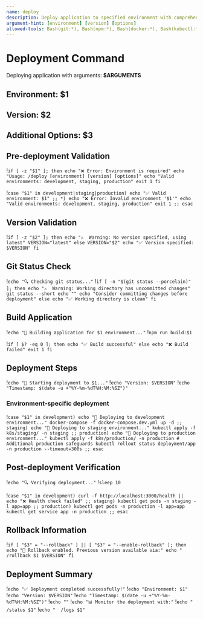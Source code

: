 ```yaml
---
name: deploy
description: Deploy application to specified environment with comprehensive validation
argument-hint: [environment] [version] [options]
allowed-tools: Bash(git:*), Bash(npm:*), Bash(docker:*), Bash(kubectl:*)
---
```


# Deployment Command

Deploying application with arguments: **$ARGUMENTS**

## Environment: $1

## Version: $2

## Additional Options: $3

## Pre-deployment Validation

!`if [ -z "$1" ]; then
  echo "❌ Error: Environment is required"
  echo "Usage: /deploy [environment] [version] [options]"
  echo "Valid environments: development, staging, production"
  exit 1
fi`

!`case "$1" in
  development|staging|production)
    echo "✅ Valid environment: $1"
    ;;
  *)
    echo "❌ Error: Invalid environment '$1'"
    echo "Valid environments: development, staging, production"
    exit 1
    ;;
esac`

## Version Validation

!`if [ -z "$2" ]; then
  echo "⚠️  Warning: No version specified, using latest"
  VERSION="latest"
else
  VERSION="$2"
  echo "✅ Version specified: $VERSION"
fi`

## Git Status Check

!`echo "🔍 Checking git status..."`
!`if [ -n "$(git status --porcelain)" ]; then
  echo "⚠️  Warning: Working directory has uncommitted changes"
  git status --short
  echo ""
  echo "Consider committing changes before deployment"
else
  echo "✅ Working directory is clean"
fi`

## Build Application

!`echo "🔨 Building application for $1 environment..."`
!`npm run build:$1`

!`if [ $? -eq 0 ]; then
  echo "✅ Build successful"
else
  echo "❌ Build failed"
  exit 1
fi`

## Deployment Steps

!`echo "🚀 Starting deployment to $1..."`
!`echo "Version: $VERSION"`
!`echo "Timestamp: $(date -u +"%Y-%m-%dT%H:%M:%SZ")"`

### Environment-specific deployment

!`case "$1" in
  development)
    echo "🔧 Deploying to development environment..."
    docker-compose -f docker-compose.dev.yml up -d
    ;;
  staging)
    echo "🧪 Deploying to staging environment..."
    kubectl apply -f k8s/staging/ -n staging
    ;;
  production)
    echo "🌟 Deploying to production environment..."
    kubectl apply -f k8s/production/ -n production
    # Additional production safeguards
    kubectl rollout status deployment/app -n production --timeout=300s
    ;;
esac`

## Post-deployment Verification

!`echo "🔍 Verifying deployment..."`
!`sleep 10`

!`case "$1" in
  development)
    curl -f http://localhost:3000/health || echo "❌ Health check failed"
    ;;
  staging)
    kubectl get pods -n staging -l app=app
    ;;
  production)
    kubectl get pods -n production -l app=app
    kubectl get service app -n production
    ;;
esac`

## Rollback Information

!`if [ "$3" = "--rollback" ] || [ "$3" = "--enable-rollback" ]; then
  echo "🔄 Rollback enabled. Previous version available via:"
  echo "  /rollback $1 $VERSION"
fi`

## Deployment Summary

!`echo "✅ Deployment completed successfully!"`
!`echo "Environment: $1"`
!`echo "Version: $VERSION"`
!`echo "Timestamp: $(date -u +"%Y-%m-%dT%H:%M:%SZ")"`
!`echo ""`
!`echo "📊 Monitor the deployment with:"`
!`echo "  /status $1"`
!`echo "  /logs $1"`
